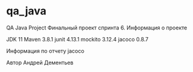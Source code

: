 # qa_java
QA Java Project
Финальный проект спринта 6.
Информация о проекте

JDK 11
Maven 3.8.1
junit 4.13.1
mockito 3.12.4
jacoco 0.8.7

Информация по отчету jacoco


Автор
Андрей Дементьев
